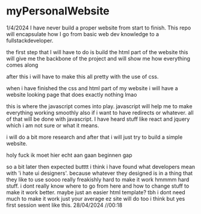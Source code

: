 # myPersonalWebsite

1/4/2024
I have never build a proper website from start to finish. This repo will encapsulate how I go from basic web dev knowledge to a fullstackdeveloper.  

the first step that I will have to do is build the html part of the website 
this will give me the backbone of the project and will show me how everything comes along

after this i will have to make this all pretty with the use of css. 

when i have finished the css and html part of my website i will have a website looking page that does 
exactly nothing lmao 

this is where the javascript comes into play. javascript will help me to make everything working smoothly also if i want to have redirects or whatever. 
all of that will be done with javascript. 
I have heard stuff like react and jquery which i am not sure or what it means. 

i will do a bit more research and after that i will just try to build a simple website. 

holy fuck ik moet hier echt aan gaan beginnen gap 


so  a bit later then expected butttt i think i have found what developers mean with 'i hate ui designers'.
because whatever they designed is in a thing that they like to use soooo really freakishly hard to make it work
hmmmm hard stuff. i dont really know where to go from here and how to change stuff to make it work better. 
maybe just an easier html template? 
tbh i dont need much to make it work just your average ez site will do too i think but yes first session went like this.
28/04/2024 //00:18 